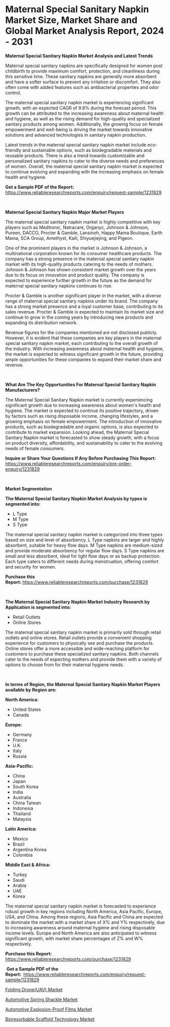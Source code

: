 <p><h1>Maternal Special Sanitary Napkin Market Size, Market Share and Global Market Analysis Report, 2024 - 2031</h1></p><p><strong>Maternal Special Sanitary Napkin Market Analysis and Latest Trends</strong></p>
<p><p>Maternal special sanitary napkins are specifically designed for women post childbirth to provide maximum comfort, protection, and cleanliness during this sensitive time. These sanitary napkins are generally more absorbent and have a softer surface to prevent any irritation or discomfort. They also often come with added features such as antibacterial properties and odor control.</p><p>The maternal special sanitary napkin market is experiencing significant growth, with an expected CAGR of 9.8% during the forecast period. This growth can be attributed to the increasing awareness about maternal health and hygiene, as well as the rising demand for high-quality and specialized sanitary products among women. Additionally, the growing focus on female empowerment and well-being is driving the market towards innovative solutions and advanced technologies in sanitary napkin production.</p><p>Latest trends in the maternal special sanitary napkin market include eco-friendly and sustainable options, such as biodegradable materials and reusable products. There is also a trend towards customizable and personalized sanitary napkins to cater to the diverse needs and preferences of women. Overall, the maternal special sanitary napkin market is expected to continue evolving and expanding with the increasing emphasis on female health and hygiene.</p></p>
<p><strong>Get a Sample PDF of the Report:&nbsp;</strong> <a href="https://www.reliableresearchreports.com/enquiry/request-sample/1231829">https://www.reliableresearchreports.com/enquiry/request-sample/1231829</a></p>
<p>&nbsp;</p>
<p><strong>Maternal Special Sanitary Napkin Major Market Players</strong></p>
<p><p>The maternal special sanitary napkin market is highly competitive with key players such as Medtronic, Natracare, Organyc, Johnson & Johnson, Pureen, DACCO, Procter & Gamble, Lansinoh, Happy Mama Boutique, Earth Mama, SCA Group, Amethyst, Kaili, Shiyuejiejing, and Pigeon. </p><p>One of the prominent players in the market is Johnson & Johnson, a multinational corporation known for its consumer healthcare products. The company has a strong presence in the maternal special sanitary napkin market with its high-quality products catering to the needs of mothers. Johnson & Johnson has shown consistent market growth over the years due to its focus on innovation and product quality. The company is expected to experience further growth in the future as the demand for maternal special sanitary napkins continues to rise.</p><p>Procter & Gamble is another significant player in the market, with a diverse range of maternal special sanitary napkins under its brand. The company has a strong market presence and a loyal customer base, contributing to its sales revenue. Procter & Gamble is expected to maintain its market size and continue to grow in the coming years by introducing new products and expanding its distribution network.</p><p>Revenue figures for the companies mentioned are not disclosed publicly. However, it is evident that these companies are key players in the maternal special sanitary napkin market, each contributing to the overall growth of the industry. With increasing awareness about maternal health and hygiene, the market is expected to witness significant growth in the future, providing ample opportunities for these companies to expand their market share and revenue.</p></p>
<p>&nbsp;</p>
<p><strong>What Are The Key Opportunities For Maternal Special Sanitary Napkin Manufacturers?</strong></p>
<p><p>The Maternal Special Sanitary Napkin market is currently experiencing significant growth due to increasing awareness about women's health and hygiene. The market is expected to continue its positive trajectory, driven by factors such as rising disposable income, changing lifestyles, and a growing emphasis on female empowerment. The introduction of innovative products, such as biodegradable and organic options, is also expected to contribute to market expansion. Looking ahead, the Maternal Special Sanitary Napkin market is forecasted to show steady growth, with a focus on product diversity, affordability, and sustainability to cater to the evolving needs of female consumers.</p></p>
<p><strong>Inquire or Share Your Questions If Any Before Purchasing This Report:</strong> <a href="https://www.reliableresearchreports.com/enquiry/pre-order-enquiry/1231829">https://www.reliableresearchreports.com/enquiry/pre-order-enquiry/1231829</a></p>
<p>&nbsp;</p>
<p><strong>Market Segmentation</strong></p>
<p><strong>The Maternal Special Sanitary Napkin Market Analysis by types is segmented into:</strong></p>
<p><ul><li>L Type</li><li>M Type</li><li>S Type</li></ul></p>
<p><p>The maternal special sanitary napkin market is categorized into three types based on size and level of absorbency. L Type napkins are larger and highly absorbent, suitable for heavy flow days. M Type napkins are medium-sized and provide moderate absorbency for regular flow days. S Type napkins are small and less absorbent, ideal for light flow days or as backup protection. Each type caters to different needs during menstruation, offering comfort and security for women.</p></p>
<p><strong>Purchase this Report:&nbsp;</strong><a href="https://www.reliableresearchreports.com/purchase/1231829">https://www.reliableresearchreports.com/purchase/1231829</a></p>
<p>&nbsp;</p>
<p><strong>The Maternal Special Sanitary Napkin Market Industry Research by Application is segmented into:</strong></p>
<p><ul><li>Retail Outlets</li><li>Online Stores</li></ul></p>
<p><p>The maternal special sanitary napkin market is primarily sold through retail outlets and online stores. Retail outlets provide a convenient shopping experience for customers to physically see and purchase the products. Online stores offer a more accessible and wide-reaching platform for customers to purchase these specialized sanitary napkins. Both channels cater to the needs of expecting mothers and provide them with a variety of options to choose from for their maternal hygiene needs.</p></p>
<p>&nbsp;</p>
<p><strong>In terms of Region, the Maternal Special Sanitary Napkin Market Players available by Region are:</strong></p>
<p>
    <p> <strong> North America: </strong>
        <ul>
            <li>United States</li>
            <li>Canada</li>
        </ul>
        </p> 
    <p> <strong> Europe: </strong>
        <ul>
            <li>Germany</li>
            <li>France</li>
            <li>U.K.</li>
            <li>Italy</li>
            <li>Russia</li>
        </ul>
        </p> 
    <p> <strong> Asia-Pacific: </strong>
        <ul>
            <li>China</li>
            <li>Japan</li>
            <li>South Korea</li>
            <li>India</li>
            <li>Australia</li>
            <li>China Taiwan</li>
            <li>Indonesia</li>
            <li>Thailand</li>
            <li>Malaysia</li>
        </ul>
        </p> 
    <p> <strong> Latin America: </strong>
        <ul>
            <li>Mexico</li>
            <li>Brazil</li>
            <li>Argentina Korea</li>
            <li>Colombia</li>
        </ul>
        </p> 
    <p> <strong> Middle East & Africa: </strong>
        <ul>
            <li>Turkey</li>
            <li>Saudi</li>
            <li>Arabia</li>
            <li>UAE</li>
            <li>Korea</li>
        </ul>
    </p>
    </p>
<p><p>The maternal special sanitary napkin market is forecasted to experience robust growth in key regions including North America, Asia Pacific, Europe, USA, and China. Among these regions, Asia Pacific and China are expected to dominate the market with a market share of X% and Y% respectively, due to increasing awareness around maternal hygiene and rising disposable income levels. Europe and North America are also anticipated to witness significant growth, with market share percentages of Z% and W% respectively.</p></p>
<p><strong>Purchase this Report: </strong><a href="https://www.reliableresearchreports.com/purchase/1231829">https://www.reliableresearchreports.com/purchase/1231829</a></p>
<p>&nbsp;<strong>Get a Sample PDF of the Report:&nbsp;&nbsp;</strong><a href="https://www.reliableresearchreports.com/enquiry/request-sample/1231829">https://www.reliableresearchreports.com/enquiry/request-sample/1231829</a></p>
<p><strong></strong></p>
<p><p><a href="https://github.com/beatblasta/Market-Research-Report-List-2/blob/main/folding-droneuav-market.md">Folding Drone(UAV) Market</a></p><p><a href="https://github.com/shotows/Market-Research-Report-List-1/blob/main/automotive-spring-shackle-market.md">Automotive Spring Shackle Market</a></p><p><a href="https://issuu.com/reportprime-2/docs/automotive-explosion-proof-films-market-size-2030.">Automotive Explosion-Proof Films Market</a></p><p><a href="https://issuu.com/reportprime-2/docs/bioresorbable-scaffold-technology-market-size-2030">Bioresorbable Scaffold Technology Market</a></p></p>